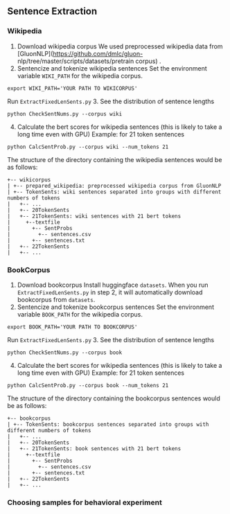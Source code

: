 ## Sentence Extraction

### Wikipedia
1. Download wikipedia corpus
We used preprocessed wikipedia data from [GluonNLP](https://github.com/dmlc/gluon- nlp/tree/master/scripts/datasets/pretrain corpus) .
2. Sentencize and tokenize wikipedia sentences
Set the environment variable `WIKI_PATH` for the wikipedia corpus.
```{python3}
export WIKI_PATH='YOUR PATH TO WIKICORPUS'
```
Run `ExtractFixedLenSents.py`
3. See the distribution of sentence lengths
```{python3}
python CheckSentNums.py --corpus wiki
```
4. Calculate the bert scores for wikipedia sentences (this is likely to take a long time even with GPU)
Example: for 21 token sentences
```{python3}
python CalcSentProb.py --corpus wiki --num_tokens 21
```

 The structure of the directory containing the wikipedia sentences would be as follows:
```
+-- wikicorpus
| +-- prepared_wikipedia: preprocessed wikipedia corpus from GluonNLP
| +-- TokenSents: wiki sentences separated into groups with different numbers of tokens
|   +-- ...
|   +-- 20TokenSents
|   +-- 21TokenSents: wiki sentences with 21 bert tokens
|     +--textfile
|       +-- SentProbs
|         +-- sentences.csv
|       +-- sentences.txt
|   +-- 22TokenSents
|   +-- ...
```

### BookCorpus
1. Download bookcorpus
Install huggingface `datasets`.
When you run `ExtractFixedLenSents.py` in step 2, it will automatically download bookcorpus from `datasets`.
2. Sentencize and tokenize bookcorpus sentences
Set the environment variable `BOOK_PATH` for the wikipedia corpus.
```{python3}
export BOOK_PATH='YOUR PATH TO BOOKCORPUS'
```
Run `ExtractFixedLenSents.py`
3. See the distribution of sentence lengths
```{python3}
python CheckSentNums.py --corpus book
```
4. Calculate the bert scores for wikipedia sentences (this is likely to take a long time even with GPU)
Example: for 21 token sentences
```{python3}
python CalcSentProb.py --corpus book --num_tokens 21
```

The structure of the directory containing the bookcorpus sentences would be as follows:
```
+-- bookcorpus
| +-- TokenSents: bookcorpus sentences separated into groups with different numbers of tokens
|   +-- ...
|   +-- 20TokenSents
|   +-- 21TokenSents: book sentences with 21 bert tokens
|     +--textfile
|       +-- SentProbs
|         +-- sentences.csv
|       +-- sentences.txt
|   +-- 22TokenSents
|   +-- ...
```

### Choosing samples for behavioral experiment

